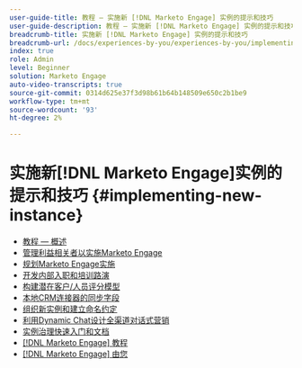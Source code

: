 ```yaml
---
user-guide-title: 教程 — 实施新 [!DNL Marketo Engage] 实例的提示和技巧
user-guide-description: 教程 — 实施新 [!DNL Marketo Engage] 实例的提示和技巧
breadcrumb-title: 实施新 [!DNL Marketo Engage] 实例的提示和技巧
breadcrumb-url: /docs/experiences-by-you/experiences-by-you/implementing-new-instance/overview
index: true
role: Admin
level: Beginner
solution: Marketo Engage
auto-video-transcripts: true
source-git-commit: 0314d625e37f3d98b61b64b148509e650c2b1be9
workflow-type: tm+mt
source-wordcount: '93'
ht-degree: 2%

---
```



# 实施新[!DNL Marketo Engage]实例的提示和技巧 {#implementing-new-instance}

+ [教程 — 概述](./overview.md)
+ [管理利益相关者以实施Marketo Engage](./managing-stakeholder-communications.md)
+ [规划Marketo Engage实施](./planning-for-new-implementation.md)
+ [开发内部入职和培训路演](./internal-training-roadshow.md)
+ [构建潜在客户/人员评分模型](./building-person-scoring-model.md)
+ [本地CRM连接器的同步字段](./syncing-fields-for-crm-integration.md)
+ [组织新实例和建立命名约定](./organizing-new-instance.md)
+ [利用Dynamic Chat设计全渠道对话式营销](./designing-omnichannel-conversational-marketing.md)
+ [实例治理快速入门和文档](./documenting-your-instance.md)
+ [[!DNL Marketo Engage] 教程](https://experienceleague.adobe.com/docs/marketo-learn/tutorials/overview.html?lang=zh-Hans)
+ [[!DNL Marketo Engage] 由您](https://experienceleague.adobe.com/en/docs/experiences-by-you/experiences-by-you/marketo-engage/overview)
